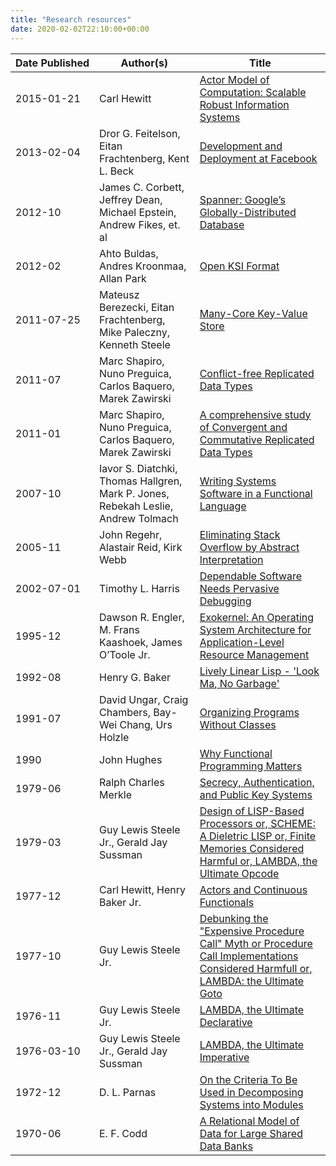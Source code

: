 ```yaml
---
title: "Research resources"
date: 2020-02-02T22:10:00+00:00
---
```

Date&nbsp;Published | Author(s)                                                                         | Title
------------------- | --------------------------------------------------------------------------------- | ------------------------------------------------------------------------------------------------------------------------------------------------------------ |
2015-01-21          | Carl Hewitt                                                                       | [Actor Model of Computation: Scalable Robust Information Systems](./2015-01-21-1008.1459.pdf)
2013-02-04          | Dror G. Feitelson, Eitan Frachtenberg, Kent L. Beck                               | [Development and Deployment at Facebook](./2013-02-04-devops.pdf)
2012-10             | James C. Corbett, Jeffrey Dean, Michael Epstein, Andrew Fikes, et. al             | [Spanner: Google’s Globally-Distributed Database](./2012-10-spanner-osdi2012.pdf)
2012-02             | Ahto Buldas, Andres Kroonmaa, Allan Park                                          | [Open KSI Format](./2012-02-openksi_format-1.pdf)
2011-07-25          | Mateusz Berezecki, Eitan Frachtenberg, Mike Paleczny, Kenneth Steele              | [Many-Core Key-Value Store](2011-07-25-tile-pro-key-value-store.pdf)
2011-07             | Marc Shapiro, Nuno Preguica, Carlos Baquero, Marek Zawirski                       | [Conflict-free Replicated Data Types](./2011-07-CRDTs_SSS.pdf)
2011-01             | Marc Shapiro, Nuno Preguica, Carlos Baquero, Marek Zawirski                       | [A comprehensive study of Convergent and Commutative Replicated Data Types](./2011-01-techreport.pdf)
2007-10             | Iavor S. Diatchki, Thomas Hallgren, Mark P. Jones, Rebekah Leslie, Andrew Tolmach | [Writing Systems Software in a Functional Language](./2007-10-plos07.pdf)
2005-11             | John Regehr, Alastair Reid, Kirk Webb                                             | [Eliminating Stack Overflow by Abstract Interpretation](./2005-11-stacktool-submit.pdf)
2002-07-01          | Timothy L. Harris                                                                 | [Dependable Software Needs Pervasive Debugging](./2002-07-01-tim-harris-sigops.pdf)
1995-12             | Dawson R. Engler, M. Frans Kaashoek, James O’Toole Jr.                            | [Exokernel: An Operating System Architecture for Application-Level Resource Management](./1995-12-engler95exokernel.pdf)
1992-08             | Henry G. Baker                                                                    | [Lively Linear Lisp - 'Look Ma, No Garbage'](./1992-08-LinearLisp.pdf)
1991-07             | David Ungar, Craig Chambers, Bay-Wei Chang, Urs Holzle                            | [Organizing Programs Without Classes](1991-07-organizing-programs-without-classes.pdf)
1990                | John Hughes                                                                       | [Why Functional Programming Matters](./1990-whyfp90.pdf)
1979-06             | Ralph Charles Merkle                                                              | [Secrecy, Authentication, and Public Key Systems](./1979-06-Thesis1979.pdf)
1979-03             | Guy Lewis Steele Jr., Gerald Jay Sussman                                          | [Design of LISP-Based Processors or, SCHEME: A Dieletric LISP or, Finite Memories Considered Harmful or, LAMBDA, the Ultimate Opcode](./1979-03-AIM-514.pdf)
1977-12             | Carl Hewitt, Henry Baker Jr.                                                      | [Actors and Continuous Functionals](./1977-12-MIT-LCS-TR-194.pdf)
1977-10             | Guy Lewis Steele Jr.                                                              | [Debunking the "Expensive Procedure Call" Myth or Procedure Call Implementations Considered Harmfull or, LAMBDA: the Ultimate Goto](./1977-10-AIM-443.pdf)
1976-11             | Guy Lewis Steele Jr.                                                              | [LAMBDA, the Ultimate Declarative](./1976-11-AIM-379.pdf)
1976-03-10          | Guy Lewis Steele Jr., Gerald Jay Sussman                                          | [LAMBDA, the Ultimate Imperative](./1976-03-10-AIM-353.pdf)
1972-12             | D. L. Parnas                                                                      | [On the Criteria To Be Used in Decomposing Systems into Modules](./1972-12-criteria.pdf)
1970-06             | E. F. Codd                                                                        | [A Relational Model of Data for Large Shared Data Banks](./1970-06-codd.pdf)

